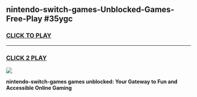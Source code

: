
## nintendo-switch-games-Unblocked-Games-Free-Play #35ygc
<h3>
<a href="https://us.freeplayer.one?title=nintendo-switch-games&ref=9M">CLICK TO PLAY</a></h3>
<hr>

<h3>
<a href="https://us.freeplayer.one?title=nintendo-switch-games&ref=9M">CLICK 2 PLAY</a>
  
</h3>

<a href="https://us.freeplayer.one?title=nintendo-switch-games&ref=9M"><img src="https://clearcache.store/games.png"></a>


**nintendo-switch-games games unblocked: Your Gateway to Fun and Accessible Online Gaming**
